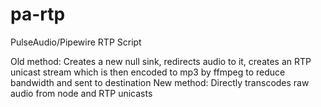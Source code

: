 # pa-rtp
PulseAudio/Pipewire RTP Script

Old method: Creates a new null sink, redirects audio to it, creates an RTP unicast stream which is then encoded to mp3 by ffmpeg to reduce bandwidth and sent to destination
New method: Directly transcodes raw audio from node and RTP unicasts
